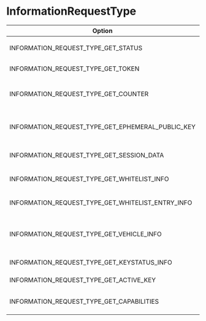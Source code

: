 # InformationRequestType
Option|Description
-|-
INFORMATION_REQUEST_TYPE_GET_STATUS|Returns a [`vehicleStatus`](../rcv/vehiclestatus) message
INFORMATION_REQUEST_TYPE_GET_TOKEN|Returns the car's token, ...
INFORMATION_REQUEST_TYPE_GET_COUNTER|Returns the current crypto counter, can't seem to get it to work
INFORMATION_REQUEST_TYPE_GET_EPHEMERAL_PUBLIC_KEY|Returns the car's ephemeral key, unknown expiration time
INFORMATION_REQUEST_TYPE_GET_SESSION_DATA|Returns a [`SessionInfo`](../rcv/sessioninfo) message
INFORMATION_REQUEST_TYPE_GET_WHITELIST_INFO|Returns a [`WhitelistInfo`](../rcv/whitelistinfo) message
INFORMATION_REQUEST_TYPE_GET_WHITELIST_ENTRY_INFO|Returns a [`WhitelistEntryInfo`](../rcv/whitelistentryinfo) message
INFORMATION_REQUEST_TYPE_GET_VEHICLE_INFO|Returns a [`VehicleInfo`](../rcv/vehicleinfo) message, but I couldn't get it to work
INFORMATION_REQUEST_TYPE_GET_KEYSTATUS_INFO|Returns a [`KeyStatus`](../rcv/keystatus) message
INFORMATION_REQUEST_TYPE_GET_ACTIVE_KEY|Returns a [`activeKey`](../rcv/activekey) message
INFORMATION_REQUEST_TYPE_GET_CAPABILITIES|Returns a ['Capabilities'](../rcv/capabilities) message
